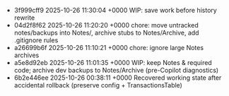 - 3f999cff9 2025-10-26 11:30:04 +0000 WIP: save work before history rewrite
- 04d2f8f62 2025-10-26 11:20:20 +0000 chore: move untracked notes/backups into Notes/, archive stubs to Notes/Archive, add .gitignore rules
- a26699b6f 2025-10-26 11:10:21 +0000 chore: ignore large Notes archives
- a5e8d92eb 2025-10-26 11:01:35 +0000 WIP: keep Notes & required code; archive dev backups to Notes/Archive (pre-Copilot diagnostics)
- 6b2e446ee 2025-10-26 00:38:11 +0000 Recovered working state after accidental rollback (preserve config + TransactionsTable)